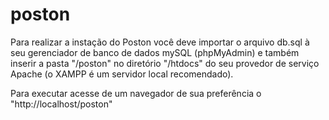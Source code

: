 poston
======
Para realizar a instação do Poston você deve importar o arquivo db.sql à seu gerenciador de banco de dados mySQL (phpMyAdmin) e também inserir a pasta "/poston" no diretório "/htdocs" do seu provedor de serviço Apache (o XAMPP é um servidor local recomendado).

Para executar acesse de um navegador de sua preferência o "http://localhost/poston"
